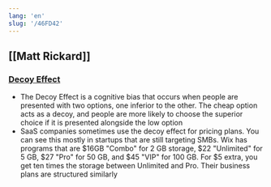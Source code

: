 ```yaml
---
lang: 'en'
slug: '/46FD42'
---
```


## [[Matt Rickard]]

### [Decoy Effect](https://matt-rickard.ghost.io/decoy-effect/)

- The Decoy Effect is a cognitive bias that occurs when people are presented with two options, one inferior to the other. The cheap option acts as a decoy, and people are more likely to choose the superior choice if it is presented alongside the low option
- SaaS companies sometimes use the decoy effect for pricing plans. You can see this mostly in startups that are still targeting SMBs. Wix has programs that are $16GB "Combo" for 2 GB storage, $22 "Unlimited" for 5 GB, $27 "Pro" for 50 GB, and $45 "VIP" for 100 GB. For $5 extra, you get ten times the storage between Unlimited and Pro. Their business plans are structured similarly
